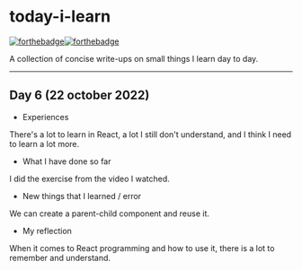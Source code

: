 # today-i-learn

[![forthebadge](https://forthebadge.com/images/badges/built-with-love.svg)](https://wajahatkarim.com)[![forthebadge](https://forthebadge.com/images/badges/makes-people-smile.svg)](https://wajahatkarim.com)

A collection of concise write-ups on small things I learn day to day.

---

## Day 6 (22 october 2022)

- Experiences

There's a lot to learn in React, a lot I still don't understand, and I think I need to learn a lot more.

- What I have done so far

I did the exercise from the video I watched.

- New things that I learned / error

We can create a parent-child component and reuse it.

- My reflection

When it comes to React programming and how to use it, there is a lot to remember and understand.
